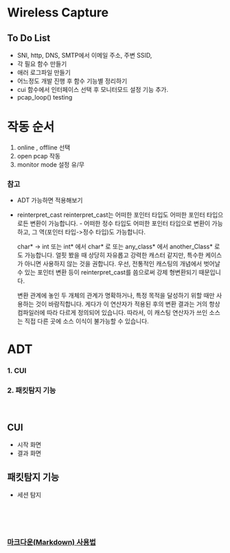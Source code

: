 # Wireless Capture
## To Do List
- SNI, http, DNS, SMTP에서 이메일 주소, 주변 SSID, 
- 각 필요 함수 만들기
- 애러 로그파일 만들기
- 어느정도 개발 진행 후 함수 기능별 정리하기
- cui 함수에서 인터페이스 선택 후 모니터모드 설정 기능 추가.
- pcap_loop() testing

# 작동 순서
1. online , offline 선택
2. open pcap 작동
3. monitor mode 설정 유/무 


### 참고
- ADT 가능하면 적용해보기
- reinterpret_cast
    reinterpret_cast는 어떠한 포인터 타입도 어떠한 포인터 타입으로든 변환이 가능합니다. - 어떠한 정수 타입도 어떠한 포인터 타입으로 변환이 가능하고, 그 역(포인터 타입->정수 타입)도 가능합니다.

    char* -> int 또는 int* 에서 char* 로 또는 any_class* 에서 another_Class* 로도 가능합니다. 얼핏 봤을 때 상당히 자유롭고 강력한 캐스터 같지만, 특수한 케이스가 아니면 사용하지 않는 것을 권합니다.
    우선, 전통적인 캐스팅의 개념에서 벗어날 수 있는 포인터 변환 등이 reinterpret_cast를 씀으로써 강제 형변환되기 때문입니다.

    변환 관계에 놓인 두 개체의 관계가 명확하거나, 특정 목적을 달성하기 위할 때만 사용하는 것이 바람직합니다. 게다가 이 연산자가 적용된 후의 변환 결과는 거의 항상 컴파일러에 따라 다르게 정의되어 있습니다. 따라서, 이 캐스팅 연산자가 쓰인 소스는 직접 다른 곳에 소스 이식이 불가능할 수 있습니다.


# ADT 
### 1. CUI 
### 2. 패킷탐지 기능

<br>

## CUI
- 시작 화면
- 결과 화면

## 패킷탐지 기능
- 세션 탐지


<br><br><br>
### [마크다운(Markdown) 사용법][git]

> [git]: https://gist.github.com/ihoneymon/652be052a0727ad59601 "Go google"